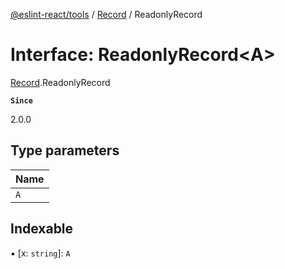 [@eslint-react/tools](../README.md) / [Record](../modules/Record.md) / ReadonlyRecord

# Interface: ReadonlyRecord<A\>

[Record](../modules/Record.md).ReadonlyRecord

**`Since`**

2.0.0

## Type parameters

| Name |
| :--- |
| `A`  |

## Indexable

▪ [x: `string`]: `A`
